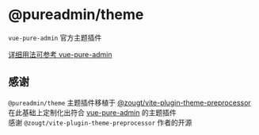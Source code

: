 # @pureadmin/theme

`vue-pure-admin` 官方主题插件

[详细用法可参考 vue-pure-admin](https://github.com/pure-admin/vue-pure-admin)

## 感谢

`@pureadmin/theme` 主题插件移植于 [@zougt/vite-plugin-theme-preprocessor](https://github.com/GitOfZGT/vite-plugin-theme-preprocessor) 在此基础上定制化出符合 [vue-pure-admin](https://github.com/pure-admin/vue-pure-admin) 的主题插件  
感谢 `@zougt/vite-plugin-theme-preprocessor` 作者的开源
